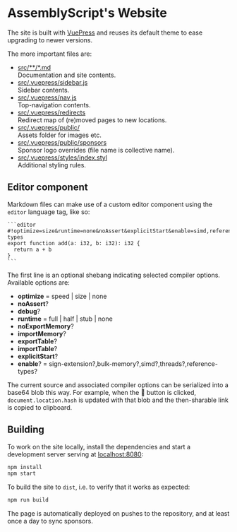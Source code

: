 AssemblyScript's Website
========================

The site is built with [VuePress](https://vuepress.vuejs.org/) and reuses its default theme to ease upgrading to newer versions.

The more important files are:

* [src/**/*.md](./src)<br />
  Documentation and site contents.
* [src/.vuepress/sidebar.js](./src/.vuepress/sidebar.js)<br />
  Sidebar contents.
* [src/.vuepress/nav.js](./src/.vuepress/nav.js)<br />
  Top-navigation contents.
* [src/.vuepress/redirects](./src/.vuepress/redirects)<br />
  Redirect map of (re)moved pages to new locations.
* [src/.vuepress/public/](./src/.vuepress/public)<br />
  Assets folder for images etc.
* [src/.vuepress/public/sponsors](./src/.vuepress/public/sponsors)<br />
  Sponsor logo overrides (file name is collective name).
* [src/.vuepress/styles/index.styl](./src/.vuepress/styles/index.styl)<br />
  Additional styling rules.

Editor component
----------------

Markdown files can make use of a custom editor component using the `editor` language tag, like so:

````
```editor
#!optimize=size&runtime=none&noAssert&explicitStart&enable=simd,reference-types
export function add(a: i32, b: i32): i32 {
  return a + b
}
```
````

The first line is an optional shebang indicating selected compiler options. Available options are:

* **optimize** = speed | size | none
* **noAssert**?
* **debug**?
* **runtime** = full | half | stub | none
* **noExportMemory**?
* **importMemory**?
* **exportTable**?
* **importTable**?
* **explicitStart**?
* **enable**? = sign-extension?,bulk-memory?,simd?,threads?,reference-types?

The current source and associated compiler options can be serialized into a base64 blob this way. For example, when the 🔗 button is clicked, `document.location.hash` is updated with that blob and the then-sharable link is copied to clipboard.

Building
--------

To work on the site locally, install the dependencies and start a development server serving at [localhost:8080](http://localhost:8080/):

```sh
npm install
npm start
```

To build the site to `dist`, i.e. to verify that it works as expected:

```sh
npm run build
```

The page is automatically deployed on pushes to the repository, and at least once a day to sync sponsors.
